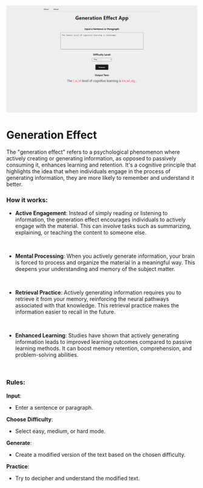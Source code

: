 ![Home Page](./src/assets/homepage.png 'Home Page')

# Generation Effect

The "generation effect" refers to a psychological phenomenon where actively creating or generating information, as opposed to passively consuming it, enhances learning and retention. It's a cognitive principle that highlights the idea that when individuals engage in the process of generating information, they are more likely to remember and understand it better.

### How it works:

- **Active Engagement**:
  Instead of simply reading or listening to information, the generation effect encourages individuals to actively engage with the material. This can involve tasks such as summarizing, explaining, or teaching the content to someone else.

  <br/>

- **Mental Processing**:
  When you actively generate information, your brain is forced to process and organize the material in a meaningful way. This deepens your understanding and memory of the subject matter.

  <br/>

- **Retrieval Practice**:
  Actively generating information requires you to retrieve it from your memory, reinforcing the neural pathways associated with that knowledge. This retrieval practice makes the information easier to recall in the future.

  <br/>

- **Enhanced Learning**:
  Studies have shown that actively generating information leads to improved learning outcomes compared to passive learning methods. It can boost memory retention, comprehension, and problem-solving abilities.

  <br/>

### Rules:

**Input**:

- Enter a sentence or paragraph.

**Choose Difficulty**:

- Select easy, medium, or hard mode.

**Generate**:

- Create a modified version of the text based on the chosen difficulty.

**Practice**:

- Try to decipher and understand the modified text.

